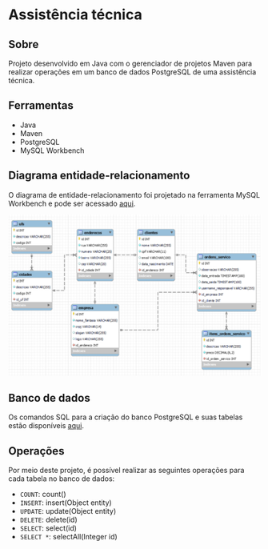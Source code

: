 # Assistência técnica

## Sobre

Projeto desenvolvido em Java com o gerenciador de projetos Maven para realizar operações em um banco de dados PostgreSQL de uma assistência técnica.

## Ferramentas
- Java
- Maven
- PostgreSQL
- MySQL Workbench

## Diagrama entidade-relacionamento

O diagrama de entidade-relacionamento foi projetado na ferramenta MySQL Workbench e pode ser acessado [aqui](./eer_diagram).

![Diagrama entidade-relacionamento da assistência ténica](.github/assistencia_tecnica_eer_diagram.png)

## Banco de dados

Os comandos SQL para a criação do banco PostgreSQL e suas tabelas estão disponíveis [aqui](./src/main/resources/db/).

## Operações

Por meio deste projeto, é possível realizar as seguintes operações para cada tabela no banco de dados:

- `COUNT`: count()
- `INSERT`: insert(Object entity)
- `UPDATE`: update(Object entity)
- `DELETE`: delete(id)
- `SELECT`: select(id)
- `SELECT *`: selectAll(Integer id)
